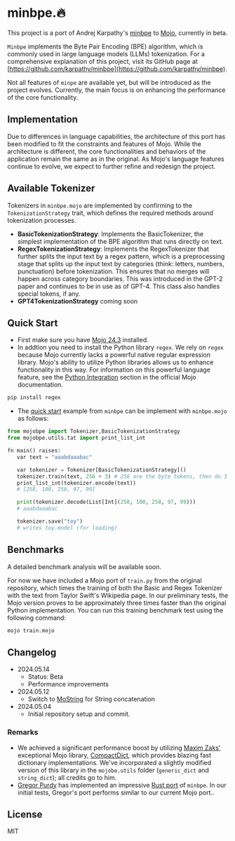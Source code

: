 # minbpe.🔥

This project is a port of Andrej Karpathy's [minbpe](https://github.com/karpathy/minbpe) to [Mojo](https://docs.modular.com/mojo), currently in beta.

`Minbpe` implements the Byte Pair Encoding (BPE) algorithm, which is commonly used in large language models (LLMs) tokenization. For a comprehensive explanation of this project, visit its GitHub page at [https://github.com/karpathy/minbpe](https://github.com/karpathy/minbpe).

Not all features of `minpe` are available yet, but will be introduced as the project evolves. Currently, the main focus is on enhancing the performance of the core functionality.


## Implementation

Due to differences in language capabilities, the architecture of this port has been modified to fit the constraints and features of Mojo. While the architecture is different, the core functionalities and behaviors of the application remain the same as in the original. As Mojo's language features continue to evolve, we expect to further refine and redesign the project.

## Available Tokenizer

Tokenizers in `minbpe.mojo` are implemented by confirming to the `TokenizationStrategy` trait, which defines the required methods around tokenization processes.

- **BasicTokenizationStrategy**: Implements the BasicTokenizer, the simplest implementation of the BPE algorithm that runs directly on text.
- **RegexTokenizationStrategy**: Implements the RegexTokenizer that further splits the input text by a regex pattern, which is a preprocessing stage that splits up the input text by categories (think: letters, numbers, punctuation) before tokenization. This ensures that no merges will happen across category boundaries. This was introduced in the GPT-2 paper and continues to be in use as of GPT-4. This class also handles special tokens, if any.
- **GPT4TokenizationStrategy** coming soon

## Quick Start

- First make sure you have [Mojo 24.3](https://docs.modular.com/mojo/manual/get-started/) installed.  
- In addtion you need to install the Python library `regex`. We rely on `regex` because Mojo currently lacks a powerful native regular expression library. Mojo's ability to utilize Python libraries allows us to enhance functionality in this way. For information on this powerful language feature, see the [Python Integration](https://docs.modular.com/mojo/manual/python/) section in the official Mojo documentation.

 ```bash
 pip install regex
 ```

- The [quick start](https://github.com/karpathy/minbpe?tab=readme-ov-file#quick-start) example from `minbpe` can be implement with `minbpe.mojo` as follows:

 ```python
from mojobpe import Tokenizer,BasicTokenizationStrategy
from mojobpe.utils.tat import print_list_int

fn main() raises:
    var text = "aaabdaaabac"

    var tokenizer = Tokenizer[BasicTokenizationStrategy]()
    tokenizer.train(text, 256 + 3) # 256 are the byte tokens, then do 3 merges
    print_list_int(tokenizer.encode(text))
    # [258, 100, 258, 97, 99]

    print(tokenizer.decode(List[Int](258, 100, 258, 97, 99)))
    # aaabdaaabac

    tokenizer.save("toy")
    # writes toy.model (for loading) 
```

## Benchmarks

A detailed benchmark analysis will be available soon.

For now we have included a Mojo port of `train.py` from the original repository, which times the training of both the Basic and Regex Tokenizer with the text from Taylor Swift's Wikipedia page. In our preliminary tests, the Mojo version proves to be approximately three times faster than the original Python implementation. You can run this training benchmark test using the following command:

```bash
mojo train.mojo
```

## Changelog

- 2024.05.14
  - Status: Beta
  - Performance improvements
- 2024.05.12
  - Switch to [MoString](https://github.com/dorjeduck/mostring) for String concatenation
- 2024.05.04    
  - Initial repository setup and commit.

### Remarks

- We achieved a significant performance boost by utilizing [Maxim Zaks'](https://github.com/mzaks) exceptional Mojo library, [CompactDict](https://github.com/mzaks/compact-dict), which provides blazing fast dictionary implementations. We've incorporated a slightly modified version of this library in the `mojobe.utils` folder (`generic_dict` and `string_dict`); all credits go to him.
- [Gregor Purdy](https://github.com/gnp) has implemented an impressive [Rust port](https://github.com/gnp/minbpe-rs) of `minbpe`. In our initial tests, Gregor's port performs similar to our current Mojo port..

## License

MIT
